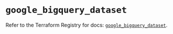 # `google_bigquery_dataset`

Refer to the Terraform Registry for docs: [`google_bigquery_dataset`](https://registry.terraform.io/providers/hashicorp/google-beta/6.16.0/docs/resources/google_bigquery_dataset).
